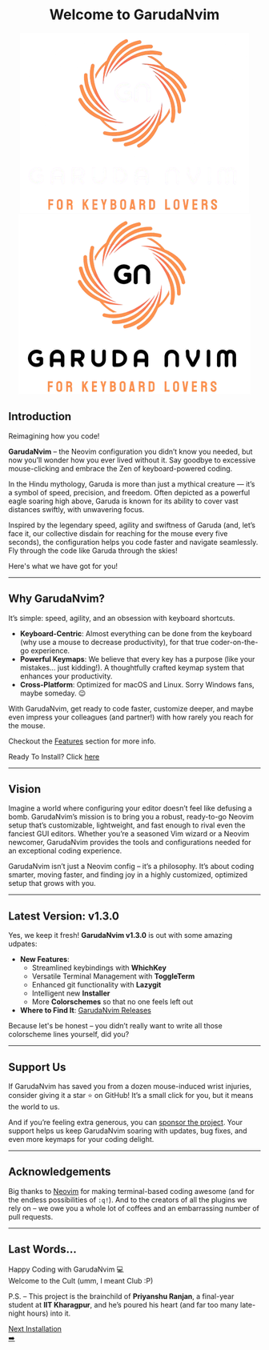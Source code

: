 <div align="center">
  <h1>
    <span class="mh-color h-font">Welcome to GarudaNvim</span>
  </h1>    
  <img
    id="garuda-logo-dark"
    class="garuda-logo"
    alt="GarudaNvim Logo Dark"
    src="assets/images/GN_Dark.png#only-dark"
  >
  <img
    id="garuda-logo-light"
    class="garuda-logo"
    alt="GarudaNvim Logo Light"
    src="assets/images/GN_Light.png#only-light"
  >
</div>

## <span class="sh-font msh-color">Introduction</span>

Reimagining how you code!

**GarudaNvim** – the Neovim configuration you didn’t know you needed, but now you’ll wonder how you ever lived without it. Say goodbye to excessive mouse-clicking and embrace the Zen of keyboard-powered coding.

In the Hindu mythology, Garuda is more than just a mythical creature — it’s a symbol of speed, precision, and freedom. Often depicted as a powerful eagle soaring high above, Garuda is known for its ability to cover vast distances swiftly, with unwavering focus.

Inspired by the legendary speed, agility and swiftness of Garuda (and, let’s face it, our collective disdain for reaching for the mouse every five seconds), the configuration helps you code faster and navigate seamlessly.</br>
Fly through the code like Garuda through the skies!

Here's what we have got for you!

---

## <span class="sh-font msh-color">Why GarudaNvim?</span>

It’s simple: speed, agility, and an obsession with keyboard shortcuts.

- **Keyboard-Centric**: Almost everything can be done from the keyboard (why use a mouse to decrease productivity), for that true coder-on-the-go experience.
- **Powerful Keymaps**: We believe that every key has a purpose (like your mistakes… just kidding!). A thoughtfully crafted keymap system that enhances your productivity.
- **Cross-Platform**: Optimized for macOS and Linux. Sorry Windows fans, maybe someday. 😉

With GarudaNvim, get ready to code faster, customize deeper, and maybe even impress your colleagues (and partner!) with how rarely you reach for the mouse.

Checkout the [Features](features.md) section for more info.

Ready To Install? Click [here](installation.md)

---

## <span class="sh-font msh-color">Vision</span>

Imagine a world where configuring your editor doesn’t feel like defusing a bomb. GarudaNvim’s mission is to bring you a robust, ready-to-go Neovim setup that’s customizable, lightweight, and fast enough to rival even the fanciest GUI editors. Whether you’re a seasoned Vim wizard or a Neovim newcomer, GarudaNvim provides the tools and configurations needed for an exceptional coding experience.

GarudaNvim isn’t just a Neovim config – it’s a philosophy. It’s about coding smarter, moving faster, and finding joy in a highly customized, optimized setup that grows with you.

---

## <span class="sh-font msh-color">Latest Version: v1.3.0</span>

Yes, we keep it fresh! **GarudaNvim v1.3.0** is out with some amazing udpates:

- **New Features**:
    - Streamlined keybindings with **WhichKey**
    - Versatile Terminal Management with **ToggleTerm**
    - Enhanced git functionality with **Lazygit**
    - Intelligent new **Installer**
    - More **Colorschemes** so that no one feels left out
- **Where to Find It**: [GarudaNvim Releases](https://github.com/GarudaNvim/GarudaNvim/releases/tag/v1.3.0)

Because let's be honest – you didn’t really want to write all those colorscheme lines yourself, did you?

---

## <span class="sh-font msh-color">Support Us</span>

If GarudaNvim has saved you from a dozen mouse-induced wrist injuries, consider giving it a star ⭐ on GitHub! It’s a small click for you, but it means the world to us.

And if you’re feeling extra generous, you can [sponsor the project](https://github.com/sponsors/prrockzed). Your support helps us keep GarudaNvim soaring with updates, bug fixes, and even more keymaps for your coding delight.

---

## <span class="sh-font msh-color">Acknowledgements</span>

Big thanks to [Neovim](https://github.com/neovim/neovim) for making terminal-based coding awesome (and for the endless possibilities of `:q!`). And to the creators of all the plugins we rely on – we owe you a whole lot of coffees and an embarrassing number of pull requests.

---

## <span class="sh-font msh-color">Last Words...</span>

Happy Coding with GarudaNvim 💻 </br>
Welcome to the Cult (umm, I meant Club :P)

P.S. – This project is the brainchild of **Priyanshu Ranjan**, a final-year student at **IIT Kharagpur**, and he’s poured his heart (and far too many late-night hours) into it.

<div class="navigation index">
    <a href="/installation" class="nav-link">
        <div class="nav-content">
            <div class="nav-text right">
                <span class="label">Next</span>
                <span class="page-name">Installation</span>
            </div>
            <span class="arrow">➡️</span>
        </div>
    </a>
</div>
